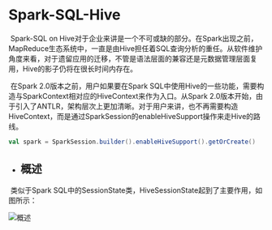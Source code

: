 # Spark-SQL-Hive
​    Spark-SQL on Hive对于企业来讲是一个不可或缺的部分。在Spark出现之前，MapReduce生态系统中，一直是由Hive担任着SQL查询分析的重任。从软件维护角度来看，对于遗留应用的迁移，不管是语法层面的兼容还是元数据管理层面复用，Hive的影子仍将在很长时间内存在。

​    在Spark 2.0版本之前，用户如果要在Spark SQL中使用Hive的一些功能，需要构造与SparkContext相对应的HiveContext来作为入口。从Spark 2.0版本开始，由于引入了ANTLR，架构层次上更加清晰。对于用户来讲，也不再需要构造HiveContext，而是通过SparkSession的enableHiveSupport操作来走Hive的路线。

```scala
val spark = SparkSession.builder().enableHiveSupport().getOrCreate()
```

- ## 概述

​    类似于Spark SQL中的SessionState类，HiveSessionState起到了主要作用，如图所示：

![概述](D:\SourceTree\Spark-SQL-In-Depth\spark-sql-hive\components\figures\概述.png)



